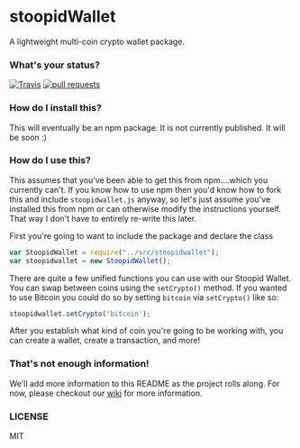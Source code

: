 # stoopidWallet
A lightweight multi-coin crypto wallet package.

### What's your status?
[![Travis](https://travis-ci.org/StoopidCompany/stoopidWallet.svg?branch=master)](https://travis-ci.org/StoopidCompany/stoopidWallet)
[![pull requests](https://img.shields.io/badge/pull%20requests-accepting-brightgreen.svg?style=flat)](https://github.com/StoopidCompany/stoopidWallet/fork)

### How do I install this?
This will eventually be an npm package.  It is not currently published.  It will be soon :)

### How do I use this?
This assumes that you've been able to get this from npm....which you currently can't. If you know how to use npm then you'd know how to fork this and include `stoopidwallet.js` anyway, so let's just assume you've installed this from npm or can otherwise modify the instructions yourself.  That way I don't have to entirely re-write this later.

First you're going to want to include the package and declare the class
```javascript
var StoopidWallet = require("../src/stoopidwallet");
var stoopidwallet = new StoopidWallet();
```

There are quite a few unified functions you can use with our Stoopid Wallet.  You can swap between coins using the `setCrypto()` method. If you wanted to use Bitcoin you could do so by setting `bitcoin` via `setCrypto()` like so:
```javascript
stoopidwallet.setCrypto('bitcoin');
```

After you establish what kind of coin you're going to be working with, you can create a wallet, create a transaction, and more! 

### That's not enough information!
We'll add more information to this README as the project rolls along.  For now, please checkout our [wiki](https://github.com/StoopidCompany/stoopidWallet/wiki) for more information.

### LICENSE
MIT